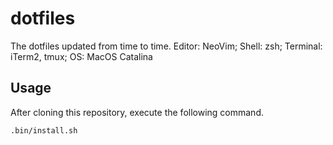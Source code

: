 # dotfiles

The dotfiles updated from time to time.
Editor: NeoVim; Shell: zsh; Terminal: iTerm2, tmux; OS: MacOS Catalina

## Usage

After cloning this repository, execute the following command.

```shell
.bin/install.sh
```
